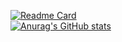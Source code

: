 [![Readme Card](https://github-readme-stats.vercel.app/api/pin/?username=DnzGus&repo=Side-Projects&theme=tokyonight)](https://github.com/DnzGus/github-readme-stats)
<br>
[![Anurag's GitHub stats](https://github-readme-stats.vercel.app/api?username=DnzGus&count_private=true&show_icons=true&theme=tokyonight&hide_rank=true)](https://github.com/anuraghazra/github-readme-stats)
